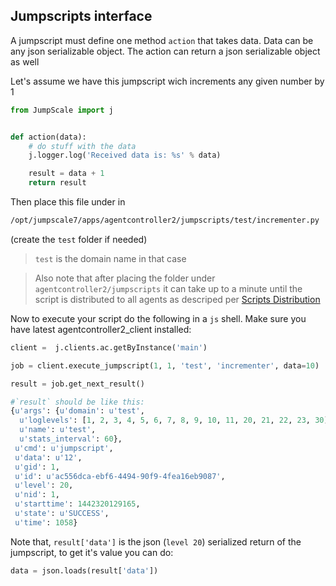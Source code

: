 ## Jumpscripts interface

A jumpscript must define one method `action` that takes data. Data can be any json serializable object.
The action can return a json serializable object as well

Let's assume we have this jumpscript wich increments any given number by 1

```python
from JumpScale import j


def action(data):
    # do stuff with the data
    j.logger.log('Received data is: %s' % data)

    result = data + 1
    return result
```

Then place this file under in 

```bash
/opt/jumpscale7/apps/agentcontroller2/jumpscripts/test/incrementer.py
```

(create the `test` folder if needed)

> `test` is the domain name in that case

> Also note that after placing the folder under `agentcontroller2/jumpscripts` it can take up to a minute until the
script is distributed to all agents as descriped per [Scripts Distribution](ScriptsDistribution.md)


Now to execute your script do the following in a `js` shell. Make sure you have latest  agentcontroller2_client installed:


```python
client =  j.clients.ac.getByInstance('main')

job = client.execute_jumpscript(1, 1, 'test', 'incrementer', data=10)

result = job.get_next_result()

#`result` should be like this:
{u'args': {u'domain': u'test',
  u'loglevels': [1, 2, 3, 4, 5, 6, 7, 8, 9, 10, 11, 20, 21, 22, 23, 30],
  u'name': u'test',
  u'stats_interval': 60},
 u'cmd': u'jumpscript',
 u'data': u'12',
 u'gid': 1,
 u'id': u'ac556dca-ebf6-4494-90f9-4fea16eb9087',
 u'level': 20,
 u'nid': 1,
 u'starttime': 1442320129165,
 u'state': u'SUCCESS',
 u'time': 1058}
```

Note that, `result['data']` is the json (`level 20`) serialized return of the jumpscript, to get it's value you can do:

```python
data = json.loads(result['data'])
```